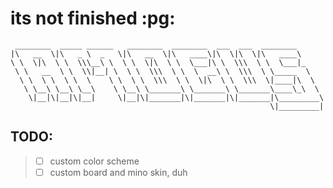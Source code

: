 # its not finished :pg:

```
 ________  _____ ______   ________  ________  ___  ___  ________      
|\   __  \|\   _ \  _   \|\   __  \|\   ____\|\  \|\  \|\   ____\     
\ \  \|\  \ \  \\\__\ \  \ \  \|\  \ \  \___|\ \  \\\  \ \  \___|_    
 \ \   __  \ \  \\|__| \  \ \  \\\  \ \  \  __\ \  \\\  \ \_____  \   
  \ \  \ \  \ \  \    \ \  \ \  \\\  \ \  \|\  \ \  \\\  \|____|\  \  
   \ \__\ \__\ \__\    \ \__\ \_______\ \_______\ \_______\____\_\  \ 
    \|__|\|__|\|__|     \|__|\|_______|\|_______|\|_______|\_________\
                                                          \|_________|
```

## TODO:
>- [ ] custom color scheme 
>- [ ] custom board and mino skin, duh
